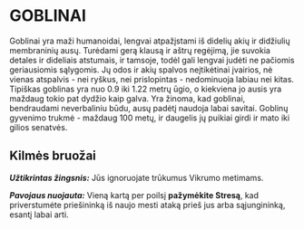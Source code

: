 # GOBLINAI

Goblinai yra maži humanoidai, lengvai atpažįstami iš didelių akių ir didžiulių membraninių ausų. Turėdami gerą klausą ir aštrų regėjimą, jie suvokia detales ir dideliais atstumais, ir tamsoje, todėl gali lengvai judėti ne pačiomis geriausiomis sąlygomis. Jų odos ir akių spalvos neįtikėtinai įvairios, nė vienas atspalvis - nei ryškus, nei prislopintas - nedominuoja labiau nei kitas. Tipiškas goblinas yra nuo 0.9 iki 1.22 metrų ūgio, o kiekviena jo ausis yra maždaug tokio pat dydžio kaip galva. Yra žinoma, kad goblinai, bendraudami neverbaliniu būdu, ausų padėtį naudoja labai savitai. Goblinų gyvenimo trukmė - maždaug 100 metų, ir daugelis jų puikiai girdi ir mato iki gilios senatvės.

## Kilmės bruožai

***Užtikrintas žingsnis:*** Jūs ignoruojate trūkumus Vikrumo metimams.

***Pavojaus nuojauta:*** Vieną kartą per poilsį **pažymėkite Stresą**, kad priverstumėte priešininką iš naujo mesti ataką prieš jus arba sąjungininką, esantį labai arti.
